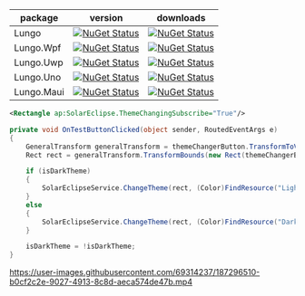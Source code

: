 

| package | version  | downloads |
| ---------------|:-------------:|:-------------:|
| Lungo         | [![NuGet Status](https://img.shields.io/nuget/v/Lungo.svg?style=flat)](https://www.nuget.org/packages/Lungo/) | [![NuGet Status](https://img.shields.io/nuget/dt/Lungo.svg)](https://www.nuget.org/packages/Lungo) |
| Lungo.Wpf   | [![NuGet Status](https://img.shields.io/nuget/v/Lungo.Wpf.svg?style=flat)](https://www.nuget.org/packages/Lungo.Wpf/) | [![NuGet Status](https://img.shields.io/nuget/dt/Lungo.Wpf.svg)](https://www.nuget.org/packages/Lungo.Wpf) |
| Lungo.Uwp   | [![NuGet Status](https://img.shields.io/nuget/v/Lungo.Uwp.svg?style=flat)](https://www.nuget.org/packages/Lungo.Uwp/) | [![NuGet Status](https://img.shields.io/nuget/dt/Lungo.Uwp.svg)](https://www.nuget.org/packages/Lungo.Uwp) |
| Lungo.Uno   | [![NuGet Status](https://img.shields.io/nuget/v/Lungo.Uno.svg?style=flat)](https://www.nuget.org/packages/Lungo.Uno/) | [![NuGet Status](https://img.shields.io/nuget/dt/Lungo.Uno.svg)](https://www.nuget.org/packages/Lungo.Uno) |
| Lungo.Maui   | [![NuGet Status](https://img.shields.io/nuget/v/Lungo.Maui.svg?style=flat)](https://www.nuget.org/packages/Lungo.Maui/) | [![NuGet Status](https://img.shields.io/nuget/dt/Lungo.Maui.svg)](https://www.nuget.org/packages/Lungo.Maui) |


```XML
<Rectangle ap:SolarEclipse.ThemeChangingSubscribe="True"/>
```

```C#
private void OnTestButtonClicked(object sender, RoutedEventArgs e)
{
    GeneralTransform generalTransform = themeChangerButton.TransformToVisual((Visual)themeChangerButton.Parent);
    Rect rect = generalTransform.TransformBounds(new Rect(themeChangerButton.RenderSize));

    if (isDarkTheme)
    {
        SolarEclipseService.ChangeTheme(rect, (Color)FindResource("Light"));
    }
    else
    {
        SolarEclipseService.ChangeTheme(rect, (Color)FindResource("Dark"));
    }

    isDarkTheme = !isDarkTheme;
}
```

https://user-images.githubusercontent.com/69314237/187296510-b0cf2c2e-9027-4913-8c8d-aeca574de47b.mp4

